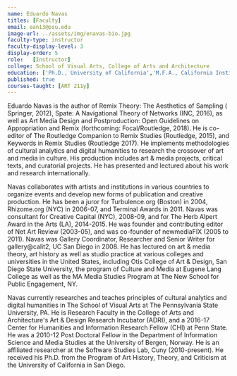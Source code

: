 ```yaml
---
name: Eduardo Navas
titles: [Faculty]
email: ean13@psu.edu
image-url: ../assets/img/enavas-bio.jpg
faculty-type: instructor
faculty-display-level: 3
display-order: 5
role: 	[Instructor]
college: School of Visual Arts, College of Arts and Architecture	
education: ['Ph.D., University of California','M.F.A., California Institute of the Arts','B.F.A., Otis College of Art and Design']
published: true
courses-taught: [ART 211y]
---
```

Eduardo Navas is the author of Remix Theory: The Aesthetics of Sampling ( Springer, 2012), Spate: A Navigational Theory of Networks (INC, 2016), as well as Art Media Design and Postproduction: Open Guidelines on Appropriation and Remix (forthcoming: Focal/Routledge, 2018). He is co-editor of The Routledge Companion to Remix Studies (Routledge, 2015), and Keywords in Remix Studies (Routledge 2017). He implements methodologies of cultural analytics and digital humanities to research the crossover of art and media in culture. His production includes art & media projects, critical texts, and curatorial projects. He has presented and lectured about his work and research internationally.

Navas collaborates with artists and institutions in various countries to organize events and develop new forms of publication and creative production. He has been a juror for Turbulence.org (Boston) in 2004, Rhizome.org (NYC) in 2006-07, and Terminal Awards in 2011. Navas was consultant for Creative Capital (NYC), 2008-09, and for The Herb Alpert Award in the Arts (LA), 2014-2015. He was founder and contributing editor of Net Art Review (2003-05), and was co-founder of newmediaFIX (2005 to 2011). Navas was Gallery Coordinator, Researcher and Senior Writer for gallery@calit2, UC San Diego in 2008. He has lectured on art & media theory, art history as well as studio practice at various colleges and universities in the United States, including Otis College of Art & Design, San Diego State University, the program of Culture and Media at Eugene Lang College as well as the MA Media Studies Program at The New School for Public Engagement, NY.

Navas currently researches and teaches principles of cultural analytics and digital humanities in The School of Visual Arts at The Pennsylvania State University, PA. He is Research Faculty in the College of Arts and Architecture's Art & Design Research Incubator (ADRI), and a 2016-17 Center for Humanities and Information Research Fellow (CHI) at Penn State. He was a 2010-12 Post Doctoral Fellow in the Department of Information Science and Media Studies at the University of Bergen, Norway. He is an affiliated researcher at the Software Studies Lab, Cuny (2010-present). He received his Ph.D. from the Program of Art History, Theory, and Criticism at the University of California in San Diego.